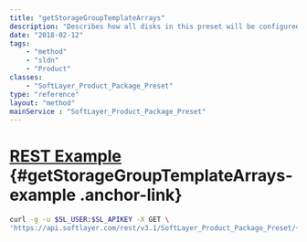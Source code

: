 ```yaml
---
title: "getStorageGroupTemplateArrays"
description: "Describes how all disks in this preset will be configured."
date: "2018-02-12"
tags:
    - "method"
    - "sldn"
    - "Product"
classes:
    - "SoftLayer_Product_Package_Preset"
type: "reference"
layout: "method"
mainService : "SoftLayer_Product_Package_Preset"
---
```


# [REST Example](#getStorageGroupTemplateArrays-example) <a href="/article/rest/"><i class="fas fa-question"></i></a> {#getStorageGroupTemplateArrays-example .anchor-link} 
```bash
curl -g -u $SL_USER:$SL_APIKEY -X GET \
'https://api.softlayer.com/rest/v3.1/SoftLayer_Product_Package_Preset/{SoftLayer_Product_Package_PresetID}/getStorageGroupTemplateArrays'
```
